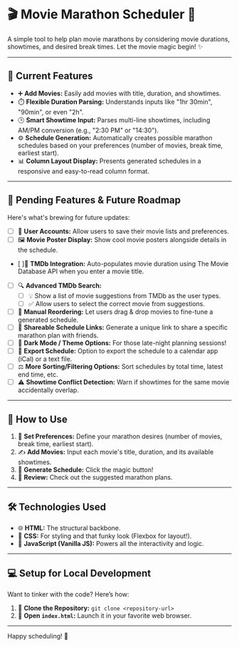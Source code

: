 # 🎬 Movie Marathon Scheduler 🍿

A simple tool to help plan movie marathons by considering movie durations, showtimes, and desired break times. Let the movie magic begin! ✨

---

## 🌟 Current Features

*   ➕ **Add Movies:** Easily add movies with title, duration, and showtimes.
*   ⏱️ **Flexible Duration Parsing:** Understands inputs like "1hr 30min", "90min", or even "2h".
*   🕒 **Smart Showtime Input:** Parses multi-line showtimes, including AM/PM conversion (e.g., "2:30 PM" or "14:30").
*   ⚙️ **Schedule Generation:** Automatically creates possible marathon schedules based on your preferences (number of movies, break time, earliest start).
*   📊 **Column Layout Display:** Presents generated schedules in a responsive and easy-to-read column format.


---

## 🚀 Pending Features & Future Roadmap

Here's what's brewing for future updates:

- [ ] 👤 **User Accounts:** Allow users to save their movie lists and preferences.
- [ ] 🖼️ **Movie Poster Display:** Show cool movie posters alongside details in the schedule.
- [ ]🔌 **TMDb Integration:** Auto-populates movie duration using The Movie Database API when you enter a movie title.
- [ ] 🔍 **Advanced TMDb Search:**
    - [ ] 💡 Show a list of movie suggestions from TMDb as the user types.
    - [ ] ✅ Allow users to select the correct movie from suggestions.
- [ ] 🔄 **Manual Reordering:** Let users drag & drop movies to fine-tune a generated schedule.
- [ ] 🔗 **Shareable Schedule Links:** Generate a unique link to share a specific marathon plan with friends.
- [ ] 🌙 **Dark Mode / Theme Options:** For those late-night planning sessions!
- [ ] 💾 **Export Schedule:** Option to export the schedule to a calendar app (iCal) or a text file.
- [ ] ⚖️ **More Sorting/Filtering Options:** Sort schedules by total time, latest end time, etc.
- [ ] ⚠️ **Showtime Conflict Detection:** Warn if showtimes for the same movie accidentally overlap.

---

## 📖 How to Use

1.  🎯 **Set Preferences:** Define your marathon desires (number of movies, break time, earliest start).
2.  ✍️ **Add Movies:** Input each movie's title, duration, and its available showtimes.
3.  🚀 **Generate Schedule:** Click the magic button!
4.  👀 **Review:** Check out the suggested marathon plans.

---

## 🛠️ Technologies Used

*   🌐 **HTML:** The structural backbone.
*   🎨 **CSS:** For styling and that funky look (Flexbox for layout!).
*   📜 **JavaScript (Vanilla JS):** Powers all the interactivity and logic.

---

## 💻 Setup for Local Development

Want to tinker with the code? Here’s how:

1.  🐑 **Clone the Repository:** `git clone <repository-url>`
2.  📂 **Open `index.html`:** Launch it in your favorite web browser.

---

Happy scheduling! 🎉